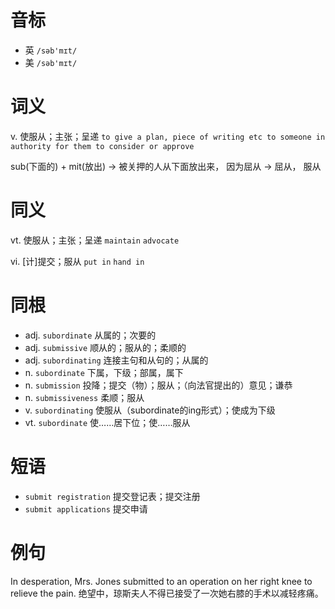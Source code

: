 # 音标

- 英 `/səb'mɪt/`
- 美 `/səb'mɪt/`

# 词义

v. 使服从；主张；呈递
`to give a plan, piece of writing etc to someone in authority for them to consider or approve`



sub(下面的) + mit(放出) → 被关押的人从下面放出来， 因为屈从 → 屈从， 服从

# 同义

vt. 使服从；主张；呈递
`maintain` `advocate`

vi. [计]提交；服从
`put in` `hand in`

# 同根

- adj. `subordinate` 从属的；次要的
- adj. `submissive` 顺从的；服从的；柔顺的
- adj. `subordinating` 连接主句和从句的；从属的
- n. `subordinate` 下属，下级；部属，属下
- n. `submission` 投降；提交（物）；服从；（向法官提出的）意见；谦恭
- n. `submissiveness` 柔顺；服从
- v. `subordinating` 使服从（subordinate的ing形式）；使成为下级
- vt. `subordinate` 使……居下位；使……服从

# 短语

- `submit registration` 提交登记表；提交注册
- `submit applications` 提交申请

# 例句

In desperation, Mrs. Jones submitted to an operation on her right knee to relieve the pain.
绝望中，琼斯夫人不得已接受了一次她右膝的手术以减轻疼痛。


